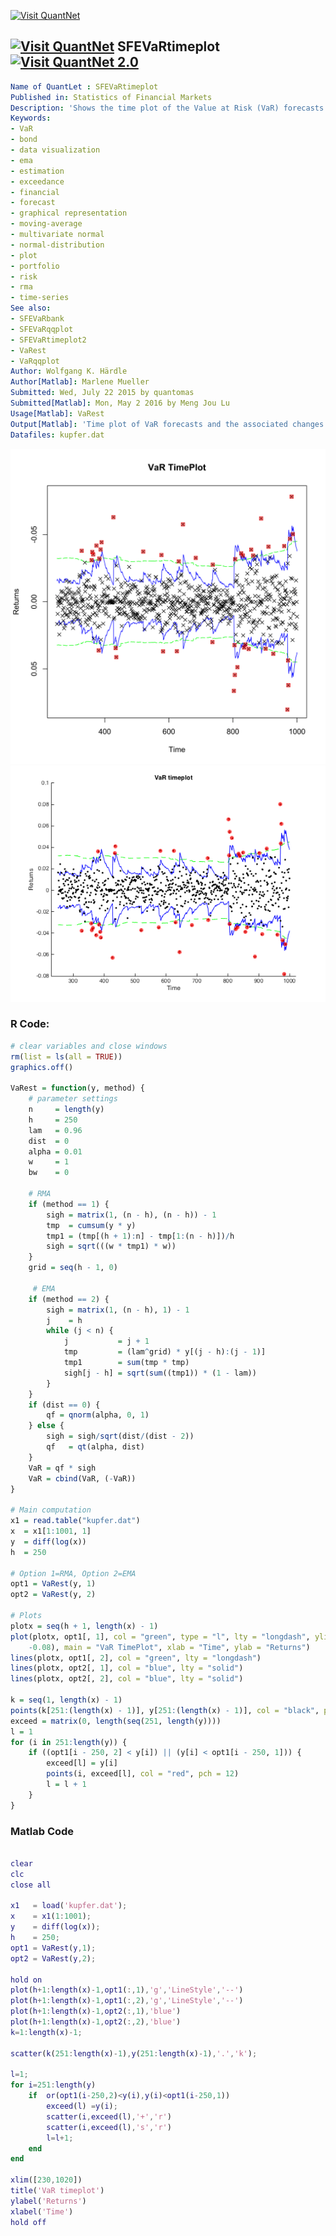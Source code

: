 
[<img src="https://github.com/QuantLet/Styleguide-and-FAQ/blob/master/pictures/banner.png" width="880" alt="Visit QuantNet">](http://quantlet.de/index.php?p=info)

## [<img src="https://github.com/QuantLet/Styleguide-and-Validation-procedure/blob/master/pictures/qloqo.png" alt="Visit QuantNet">](http://quantlet.de/) **SFEVaRtimeplot**[<img src="https://github.com/QuantLet/Styleguide-and-Validation-procedure/blob/master/pictures/QN2.png" width="60" alt="Visit QuantNet 2.0">](http://quantlet.de/d3/ia)

```yaml
Name of QuantLet : SFEVaRtimeplot
Published in: Statistics of Financial Markets
Description: 'Shows the time plot of the Value at Risk (VaR) forecasts and the associated changes of the Profit & Loss (P&L) of the portfolio for Rectangular Moving Average (RMA) and Exponentially Moving Average (EMA) models.'
Keywords:
- VaR
- bond
- data visualization
- ema
- estimation
- exceedance
- financial
- forecast
- graphical representation
- moving-average
- multivariate normal
- normal-distribution
- plot
- portfolio
- risk
- rma
- time-series
See also:
- SFEVaRbank
- SFEVaRqqplot
- SFEVaRtimeplot2
- VaRest
- VaRqqplot
Author: Wolfgang K. Härdle
Author[Matlab]: Marlene Mueller
Submitted: Wed, July 22 2015 by quantomas
Submitted[Matlab]: Mon, May 2 2016 by Meng Jou Lu
Usage[Matlab]: VaRest
Output[Matlab]: 'Time plot of VaR forecasts and the associated changes of the P&L of the portfolio.'
Datafiles: kupfer.dat

```

![Picture1](SFEVaRtimeplot-1.png)
![Picture2](SFEVaRtimeplot_m.png)

### R Code:
```r
# clear variables and close windows
rm(list = ls(all = TRUE))
graphics.off()

VaRest = function(y, method) {
    # parameter settings
    n     = length(y)
    h     = 250
    lam   = 0.96
    dist  = 0
    alpha = 0.01
    w     = 1
    bw    = 0
    
    # RMA
    if (method == 1) {
        sigh = matrix(1, (n - h), (n - h)) - 1
        tmp  = cumsum(y * y)
        tmp1 = (tmp[(h + 1):n] - tmp[1:(n - h)])/h
        sigh = sqrt(((w * tmp1) * w))
    }
    grid = seq(h - 1, 0)
    
     # EMA
    if (method == 2) {
        sigh = matrix(1, (n - h), 1) - 1
        j    = h
        while (j < n) {
            j           = j + 1
            tmp         = (lam^grid) * y[(j - h):(j - 1)]
            tmp1        = sum(tmp * tmp)
            sigh[j - h] = sqrt(sum((tmp1)) * (1 - lam))
        }
    }
    if (dist == 0) {
        qf = qnorm(alpha, 0, 1)
    } else {
        sigh = sigh/sqrt(dist/(dist - 2))
        qf   = qt(alpha, dist)
    }
    VaR = qf * sigh
    VaR = cbind(VaR, (-VaR))
}

# Main computation
x1 = read.table("kupfer.dat")
x  = x1[1:1001, 1]
y  = diff(log(x))
h  = 250

# Option 1=RMA, Option 2=EMA
opt1 = VaRest(y, 1)
opt2 = VaRest(y, 2)

# Plots
plotx = seq(h + 1, length(x) - 1)
plot(plotx, opt1[, 1], col = "green", type = "l", lty = "longdash", ylim = c(0.08, 
    -0.08), main = "VaR TimePlot", xlab = "Time", ylab = "Returns")
lines(plotx, opt1[, 2], col = "green", lty = "longdash")
lines(plotx, opt2[, 1], col = "blue", lty = "solid")
lines(plotx, opt2[, 2], col = "blue", lty = "solid")

k = seq(1, length(x) - 1)
points(k[251:(length(x) - 1)], y[251:(length(x) - 1)], col = "black", pch = 4)
exceed = matrix(0, length(seq(251, length(y))))
l = 1
for (i in 251:length(y)) {
    if ((opt1[i - 250, 2] < y[i]) || (y[i] < opt1[i - 250, 1])) {
        exceed[l] = y[i]
        points(i, exceed[l], col = "red", pch = 12)
        l = l + 1
    }
} 
```
### Matlab Code
```matlab

clear
clc
close all

x1   = load('kupfer.dat');
x    = x1(1:1001);
y    = diff(log(x));
h    = 250;
opt1 = VaRest(y,1);
opt2 = VaRest(y,2);

hold on
plot(h+1:length(x)-1,opt1(:,1),'g','LineStyle','--')
plot(h+1:length(x)-1,opt1(:,2),'g','LineStyle','--')
plot(h+1:length(x)-1,opt2(:,1),'blue')
plot(h+1:length(x)-1,opt2(:,2),'blue')
k=1:length(x)-1;

scatter(k(251:length(x)-1),y(251:length(x)-1),'.','k');

l=1;
for i=251:length(y)
    if  or(opt1(i-250,2)<y(i),y(i)<opt1(i-250,1))
        exceed(l) =y(i);
        scatter(i,exceed(l),'+','r')
        scatter(i,exceed(l),'s','r')
        l=l+1;
    end
end

xlim([230,1020])
title('VaR timeplot')
ylabel('Returns')
xlabel('Time')
hold off
```
